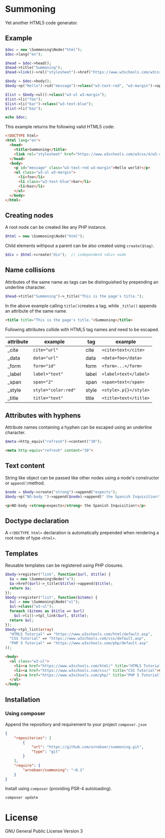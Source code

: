 Summoning
=========

Yet another HTML5 code generator.

## Example

```php
$doc = new \Summoning\Node("html");
$doc->lang("en");

$head = $doc->head();
$head->title("Summoning");
$head->link()->rel("stylesheet")->href("https://www.w3schools.com/w3css/4/w3.css");

$body = $doc->body();
$body->p("Hello")->id("message")->class("w3-text-red", "w3-margin")->append(" world!");

$list = $body->ul()->class("w3-ul w3-margin");
$list->li("foo");
$list->li("bar")->class("w3-text-blue");
$list->li("baz");

echo $doc;
```

This example returns the following valid HTML5 code:

```html
<!DOCTYPE html>
<html lang="en">
  <head>
    <title>Summoning</title>
    <link rel="stylesheet" href="https://www.w3schools.com/w3css/4/w3.css">
  </head>
  <body>
    <p id="message" class="w3-text-red w3-margin">Hello world!</p>
    <ul class="w3-ul w3-margin">
      <li>foo</li>
      <li class="w3-text-blue">bar</li>
      <li>baz</li>
    </ul>
  </body>
</html>
```

## Creating nodes

A root node can be created like any PHP instance.

```php
$html = new \Summoning\Node("html");
```
Child elements withpout a parent can be also created using `create($tag)`.

```php
$div = $html->create("div");  // independend <div> node
```

## Name collisions

Attributes of the same name as tags can be distinguished by prepending an underline character.

```php
$head->title("Summoning")->_title("This is the page's title.");
```

In the above example calling ```title()```creates a tag, while ```_title()``` appends an 
attribute of the same name.

```html
<title title="This is the page's title.">Summoning</title>
```

Following attributes collide with HTML5 tag names and need to be escaped.

| attribute    | example             |     | tag      | example               |     
| ------------ | ------------------- | --- | -------- | --------------------- |
| \_cite       | `cite="url"`        |     | cite     | `<cite>text</cite>`   |
| \_data       | `data="url"`        |     | data     | `<data>foo</data>`    |
| \_form       | `form="id"`         |     | form     | `<form>...</form>`    |
| \_label      | `label="text"`      |     | label    | `<label>text</label>` |
| \_span       | `span="2"`          |     | span     | `<span>text</span>`   |
| \_style      | `style="color:red"` |     | style    | `<style>.p{}</style>` |
| \_title      | `title="text"`      |     | title    | `<title>text</title>` |


## Attributes with hyphens

Attribute names containing a hyphen can be escaped using an underline character.

```php
$meta->http_equiv("refresh")->content("30");
```

```html
<meta http-equiv="refresh" content="30">
```

## Text content

String like object can be passed like other nodes using a node's constructor or ```append()```method.

```php
$node = $body->create("strong")->append("expects");
$body->p("NO-body ")->append($node)->append(" the Spanish Inquisition!");
```

```html
<p>NO-body <strong>expects</strong> the Spanish Inquisition!</p>
```

## Doctype declaration

A ```<!DOCTYPE html>``` declaration is automatically prepended when rendering a root node of type ```<html>```.

## Templates

Reusable templates can be registered using PHP closures.

```php
$body->register("link", function($url, $title) {
  $a = new \Summoning\Node("a");
  $a->href($url)->_title($title)->append($title);
  return $a;
});
$body->register("list", function($items) {
  $ul = new \Summoning\Node("ul");
  $ul->class("w3-ul");
  foreach ($items as $title => $url)
    $ul->li()->tpl_link($url, $title);
  return $ul;
});
$body->tpl_list(array(
  "HTML5 Tutorial" => "https://www.w3schools.com/html/default.asp",
  "CSS Tutorial" => "https://www.w3schools.com/css/default.asp",
  "PHP 5 Tutorial" => "https://www.w3schools.com/php/default.asp"
));
```

```html
<body>
  <ul class="w3-ul">
    <li><a href="https://www.w3schools.com/html/" title="HTML5 Tutorial">HTML5 Tutorial</a></li>
    <li><a href="https://www.w3schools.com/css/" title="CSS Tutorial">CSS Tutorial</a></li>
    <li><a href="https://www.w3schools.com/php/" title="PHP 5 Tutorial">PHP 5 Tutorial</a></li>
  </ul>
</body>
```

## Installation

### Using composer

Append the repositiory and requirement to your project ```composer.json```

```json
{
    "repositories": [
        {
            "url": "https://github.com/arnobaer/summoning.git",
            "type": "git"
        }
    ],
    "require": {
        "arnobaer/summoning": "~0.1"
    }
}
```

Install using ```composer``` (providing PSR-4 autoloading).

```bash
composer update
```

License
=======

GNU General Public License Version 3
